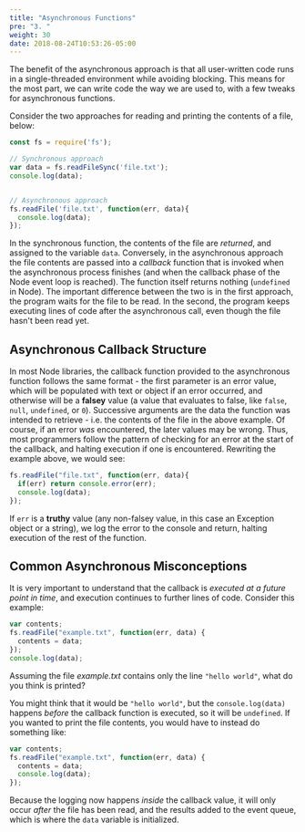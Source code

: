 ```yaml
---
title: "Asynchronous Functions"
pre: "3. "
weight: 30
date: 2018-08-24T10:53:26-05:00
---
```

The benefit of the asynchronous approach is that all user-written code runs in a single-threaded environment while avoiding blocking.  This means for the most part, we can write code the way we are used to, with a few tweaks for asynchronous functions.

Consider the two approaches for reading and printing the contents of a file, below:

```js
const fs = require('fs');

// Synchronous approach
var data = fs.readFileSync('file.txt');
console.log(data);


// Asynchronous approach
fs.readFile('file.txt', function(err, data){
  console.log(data);
});
```

In the synchronous function, the contents of the file are _returned_, and assigned to the variable `data`.  Conversely, in the asynchronous approach the file contents are passed into a _callback_ function that is invoked when the asynchronous process finishes (and when the callback phase of the Node event loop is reached).  The function itself returns nothing (`undefined` in Node).  The important difference between the two is in the first approach, the program waits for the file to be read.  In the second, the program keeps executing lines of code after the asynchronous call, even though the file hasn't been read yet. 

## Asynchronous Callback Structure 
In most Node libraries, the callback function provided to the asynchronous function follows the same format - the first parameter is an error value, which will be populated with text or object if an error occurred, and otherwise will be a __falsey__ value (a value that evaluates to false, like `false`, `null`, `undefined`, or `0`). Successive arguments are the data the function was intended to retrieve - i.e. the contents of the file in the above example.  Of course, if an error _was_ encountered, the later values may be wrong. Thus, most programmers follow the pattern of checking for an error at the start of the callback, and halting execution if one is encountered.  Rewriting the example above, we would see:

```js
fs.readFile("file.txt", function(err, data){
  if(err) return console.error(err); 
  console.log(data);
});
```

If `err` is a __truthy__ value (any non-falsey value, in this case an Exception object or a string), we log the error to the console and return, halting execution of the rest of the function.

## Common Asynchronous Misconceptions
It is very important to understand that the callback is _executed at a future point in time_, and execution continues to further lines of code. Consider this example:

```js
var contents;
fs.readFile("example.txt", function(err, data) {
  contents = data;
});
console.log(data);
```

Assuming the file _example.txt_ contains only the line `"hello world"`, what do you think is printed?

You might think that it would be `"hello world"`, but the `console.log(data)` happens _before_ the callback function is executed, so it will be `undefined`.  If you wanted to print the file contents, you would have to instead do something like:

```js
var contents;
fs.readFile("example.txt", function(err, data) {
  contents = data;
  console.log(data);
});
```

Because the logging now happens _inside_ the callback value, it will only occur _after_ the file has been read, and the results added to the event queue, which is where the `data` variable is initialized.